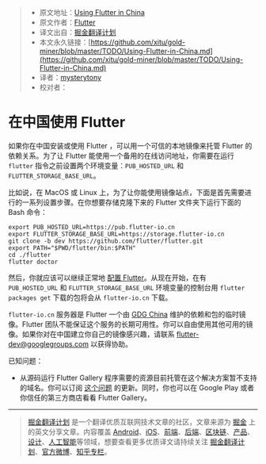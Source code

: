 > * 原文地址：[Using Flutter in China](https://github.com/flutter/flutter/wiki/Using-Flutter-in-China)
> * 原文作者：[Flutter](https://github.com/flutter)
> * 译文出自：[掘金翻译计划](https://github.com/xitu/gold-miner)
> * 本文永久链接：[https://github.com/xitu/gold-miner/blob/master/TODO/Using-Flutter-in-China.md](https://github.com/xitu/gold-miner/blob/master/TODO/Using-Flutter-in-China.md)
> * 译者：[mysterytony](https://github.com/mysterytony)
> * 校对者：

# 在中国使用 Flutter

如果你在中国安装或使用 Flutter ，可以用一个可信的本地镜像来托管 Flutter 的依赖关系。为了让 Flutter 能使用一个备用的在线访问地址，你需要在运行 `flutter` 指令之前设置两个环境变量：`PUB_HOSTED_URL` 和 `FLUTTER_STORAGE_BASE_URL`。

比如说，在 MacOS 或 Linux 上，为了让你能使用镜像站点，下面是首先需要进行的一系列设置步骤。在你想要存储克隆下来的 Flutter 文件夹下运行下面的 Bash 命令：

```source-shell
export PUB_HOSTED_URL=https://pub.flutter-io.cn
export FLUTTER_STORAGE_BASE_URL=https://storage.flutter-io.cn
git clone -b dev https://github.com/flutter/flutter.git
export PATH="$PWD/flutter/bin:$PATH"
cd ./flutter
flutter doctor
```

然后，你就应该可以继续正常地 [配置 Flutter](https://flutter.io/setup/)。从现在开始，在有 `PUB_HOSTED_URL` 和 `FLUTTER_STORAGE_BASE_URL` 环境变量的控制台用 `flutter packages get` 下载的包将会从 `flutter-io.cn` 下载。

`flutter-io.cn` 服务器是 Flutter 一个由 [GDG China](http://www.chinagdg.com/) 维护的依赖和包的临时镜像。Flutter 团队不能保证这个服务的长期可用性。你可以自由使用其他可用的镜像。如果你对在中国建立你自己的镜像感兴趣，请联系 [flutter-dev@googlegroups.com](mailto:flutter-dev@googlegroups.com) 以获得协助。

已知问题：

* 从源码运行 Flutter Gallery 程序需要的资源目前托管在这个解决方案暂不支持的域名。你可以订阅 [这个问题](https://github.com/flutter/flutter/issues/13763) 的更新。同时，你也可以在 Google Play 或者你信任的第三方商店看看 Flutter Gallery。


---

> [掘金翻译计划](https://github.com/xitu/gold-miner) 是一个翻译优质互联网技术文章的社区，文章来源为 [掘金](https://juejin.im) 上的英文分享文章。内容覆盖 [Android](https://github.com/xitu/gold-miner#android)、[iOS](https://github.com/xitu/gold-miner#ios)、[前端](https://github.com/xitu/gold-miner#前端)、[后端](https://github.com/xitu/gold-miner#后端)、[区块链](https://github.com/xitu/gold-miner#区块链)、[产品](https://github.com/xitu/gold-miner#产品)、[设计](https://github.com/xitu/gold-miner#设计)、[人工智能](https://github.com/xitu/gold-miner#人工智能)等领域，想要查看更多优质译文请持续关注 [掘金翻译计划](https://github.com/xitu/gold-miner)、[官方微博](http://weibo.com/juejinfanyi)、[知乎专栏](https://zhuanlan.zhihu.com/juejinfanyi)。
